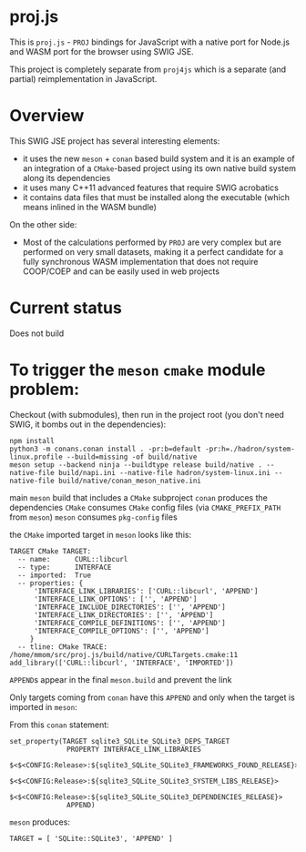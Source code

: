 # proj.js

This is `proj.js` - `PROJ` bindings for JavaScript with a native port for Node.js and WASM port for the browser using SWIG JSE.

This project is completely separate from `proj4js` which is a separate (and partial) reimplementation in JavaScript.

# Overview

This SWIG JSE project has several interesting elements:
 * it uses the new `meson` + `conan` based build system and it is an example of an integration of a `CMake`-based project using its own native build system along its dependencies
 * it uses many C++11 advanced features that require SWIG acrobatics
 * it contains data files that must be installed along the executable (which means inlined in the WASM bundle)

On the other side:
 * Most of the calculations performed by `PROJ` are very complex but are performed on very small datasets, making it a perfect candidate for a fully synchronous WASM implementation that does not require COOP/COEP and can be easily used in web projects

# Current status

Does not build

# To trigger the `meson` `cmake` module problem:

Checkout (with submodules), then run in the project root (you don't need SWIG, it bombs out in the dependencies):

```
npm install
python3 -m conans.conan install . -pr:b=default -pr:h=./hadron/system-linux.profile --build=missing -of build/native
meson setup --backend ninja --buildtype release build/native . --native-file build/napi.ini --native-file hadron/system-linux.ini --native-file build/native/conan_meson_native.ini
```

main `meson` build that includes a `CMake` subproject
`conan` produces the dependencies
`CMake` consumes `CMake` config files (via `CMAKE_PREFIX_PATH` from `meson`)
`meson` consumes `pkg-config` files

the `CMake` imported target in `meson` looks like this:

```
TARGET CMake TARGET:
  -- name:      CURL::libcurl
  -- type:      INTERFACE
  -- imported:  True
  -- properties: {
      'INTERFACE_LINK_LIBRARIES': ['CURL::libcurl', 'APPEND']
      'INTERFACE_LINK_OPTIONS': ['', 'APPEND']
      'INTERFACE_INCLUDE_DIRECTORIES': ['', 'APPEND']
      'INTERFACE_LINK_DIRECTORIES': ['', 'APPEND']
      'INTERFACE_COMPILE_DEFINITIONS': ['', 'APPEND']
      'INTERFACE_COMPILE_OPTIONS': ['', 'APPEND']
     }
  -- tline: CMake TRACE: /home/mmom/src/proj.js/build/native/CURLTargets.cmake:11 add_library(['CURL::libcurl', 'INTERFACE', 'IMPORTED'])
```

`APPEND`s appear in the final `meson.build` and prevent the link

Only targets coming from `conan` have this `APPEND` and only when the target is imported in `meson`:

From this `conan` statement:

```
set_property(TARGET sqlite3_SQLite_SQLite3_DEPS_TARGET
              PROPERTY INTERFACE_LINK_LIBRARIES
              $<$<CONFIG:Release>:${sqlite3_SQLite_SQLite3_FRAMEWORKS_FOUND_RELEASE}>
              $<$<CONFIG:Release>:${sqlite3_SQLite_SQLite3_SYSTEM_LIBS_RELEASE}>
              $<$<CONFIG:Release>:${sqlite3_SQLite_SQLite3_DEPENDENCIES_RELEASE}>
              APPEND)
```

`meson` produces:

```
TARGET = [ 'SQLite::SQLite3', 'APPEND' ]
```
